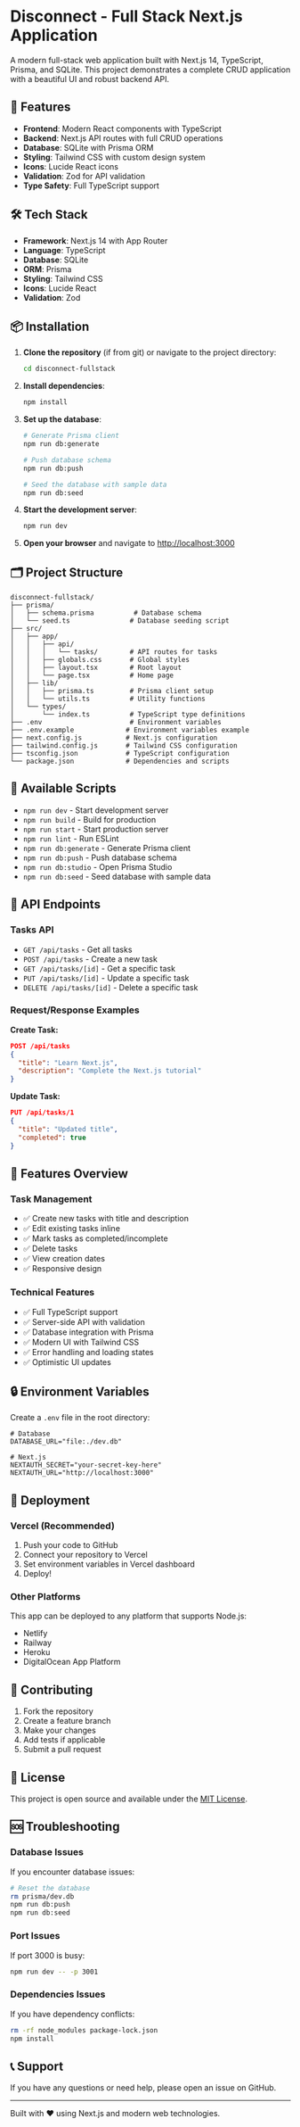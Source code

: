 # Disconnect - Full Stack Next.js Application

A modern full-stack web application built with Next.js 14, TypeScript, Prisma, and SQLite. This project demonstrates a complete CRUD application with a beautiful UI and robust backend API.

## 🚀 Features

- **Frontend**: Modern React components with TypeScript
- **Backend**: Next.js API routes with full CRUD operations
- **Database**: SQLite with Prisma ORM
- **Styling**: Tailwind CSS with custom design system
- **Icons**: Lucide React icons
- **Validation**: Zod for API validation
- **Type Safety**: Full TypeScript support

## 🛠 Tech Stack

- **Framework**: Next.js 14 with App Router
- **Language**: TypeScript
- **Database**: SQLite
- **ORM**: Prisma
- **Styling**: Tailwind CSS
- **Icons**: Lucide React
- **Validation**: Zod

## 📦 Installation

1. **Clone the repository** (if from git) or navigate to the project directory:

   ```bash
   cd disconnect-fullstack
   ```

2. **Install dependencies**:

   ```bash
   npm install
   ```

3. **Set up the database**:

   ```bash
   # Generate Prisma client
   npm run db:generate

   # Push database schema
   npm run db:push

   # Seed the database with sample data
   npm run db:seed
   ```

4. **Start the development server**:

   ```bash
   npm run dev
   ```

5. **Open your browser** and navigate to [http://localhost:3000](http://localhost:3000)

## 🗂 Project Structure

```
disconnect-fullstack/
├── prisma/
│   ├── schema.prisma          # Database schema
│   └── seed.ts               # Database seeding script
├── src/
│   ├── app/
│   │   ├── api/
│   │   │   └── tasks/        # API routes for tasks
│   │   ├── globals.css       # Global styles
│   │   ├── layout.tsx        # Root layout
│   │   └── page.tsx          # Home page
│   ├── lib/
│   │   ├── prisma.ts         # Prisma client setup
│   │   └── utils.ts          # Utility functions
│   └── types/
│       └── index.ts          # TypeScript type definitions
├── .env                      # Environment variables
├── .env.example             # Environment variables example
├── next.config.js           # Next.js configuration
├── tailwind.config.js       # Tailwind CSS configuration
├── tsconfig.json            # TypeScript configuration
└── package.json             # Dependencies and scripts
```

## 🔧 Available Scripts

- `npm run dev` - Start development server
- `npm run build` - Build for production
- `npm run start` - Start production server
- `npm run lint` - Run ESLint
- `npm run db:generate` - Generate Prisma client
- `npm run db:push` - Push database schema
- `npm run db:studio` - Open Prisma Studio
- `npm run db:seed` - Seed database with sample data

## 🎯 API Endpoints

### Tasks API

- `GET /api/tasks` - Get all tasks
- `POST /api/tasks` - Create a new task
- `GET /api/tasks/[id]` - Get a specific task
- `PUT /api/tasks/[id]` - Update a specific task
- `DELETE /api/tasks/[id]` - Delete a specific task

### Request/Response Examples

**Create Task:**

```json
POST /api/tasks
{
  "title": "Learn Next.js",
  "description": "Complete the Next.js tutorial"
}
```

**Update Task:**

```json
PUT /api/tasks/1
{
  "title": "Updated title",
  "completed": true
}
```

## 🎨 Features Overview

### Task Management

- ✅ Create new tasks with title and description
- ✅ Edit existing tasks inline
- ✅ Mark tasks as completed/incomplete
- ✅ Delete tasks
- ✅ View creation dates
- ✅ Responsive design

### Technical Features

- ✅ Full TypeScript support
- ✅ Server-side API with validation
- ✅ Database integration with Prisma
- ✅ Modern UI with Tailwind CSS
- ✅ Error handling and loading states
- ✅ Optimistic UI updates

## 🔒 Environment Variables

Create a `.env` file in the root directory:

```env
# Database
DATABASE_URL="file:./dev.db"

# Next.js
NEXTAUTH_SECRET="your-secret-key-here"
NEXTAUTH_URL="http://localhost:3000"
```

## 🚀 Deployment

### Vercel (Recommended)

1. Push your code to GitHub
2. Connect your repository to Vercel
3. Set environment variables in Vercel dashboard
4. Deploy!

### Other Platforms

This app can be deployed to any platform that supports Node.js:

- Netlify
- Railway
- Heroku
- DigitalOcean App Platform

## 🤝 Contributing

1. Fork the repository
2. Create a feature branch
3. Make your changes
4. Add tests if applicable
5. Submit a pull request

## 📝 License

This project is open source and available under the [MIT License](LICENSE).

## 🆘 Troubleshooting

### Database Issues

If you encounter database issues:

```bash
# Reset the database
rm prisma/dev.db
npm run db:push
npm run db:seed
```

### Port Issues

If port 3000 is busy:

```bash
npm run dev -- -p 3001
```

### Dependencies Issues

If you have dependency conflicts:

```bash
rm -rf node_modules package-lock.json
npm install
```

## 📞 Support

If you have any questions or need help, please open an issue on GitHub.

---

Built with ❤️ using Next.js and modern web technologies.
